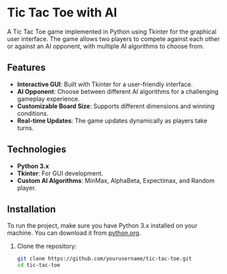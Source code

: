# Tic Tac Toe with AI 

A Tic Tac Toe game implemented in Python using Tkinter for the graphical user interface. The game allows two players to compete against each other or against an AI opponent, with multiple AI algorithms to choose from.

## Features

- **Interactive GUI**: Built with Tkinter for a user-friendly interface.
- **AI Opponent**: Choose between different AI algorithms for a challenging gameplay experience.
- **Customizable Board Size**: Supports different dimensions and winning conditions.
- **Real-time Updates**: The game updates dynamically as players take turns.

## Technologies

- **Python 3.x**
- **Tkinter**: For GUI development.
- **Custom AI Algorithms**: MinMax, AlphaBeta, Expectimax, and Random player.

## Installation

To run the project, make sure you have Python 3.x installed on your machine. You can download it from [python.org](https://www.python.org/downloads/).

1. Clone the repository:
   ```bash
   git clone https://github.com/yourusername/tic-tac-toe.git
   cd tic-tac-toe
